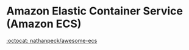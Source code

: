 # Amazon Elastic Container Service (Amazon ECS)

[:octocat: nathanpeck/awesome-ecs](https://github.com/nathanpeck/awesome-ecs)

